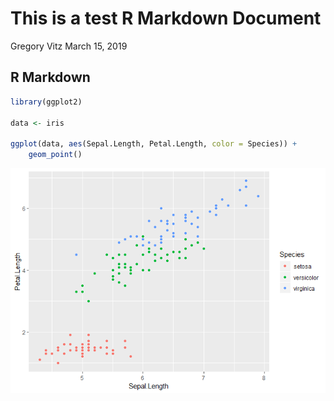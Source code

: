 This is a test R Markdown Document
================
Gregory Vitz
March 15, 2019

R Markdown
----------

``` r
library(ggplot2)

data <- iris

ggplot(data, aes(Sepal.Length, Petal.Length, color = Species)) +
    geom_point()
```

![](test_rmarkdown_files/figure-markdown_github/unnamed-chunk-1-1.png)
